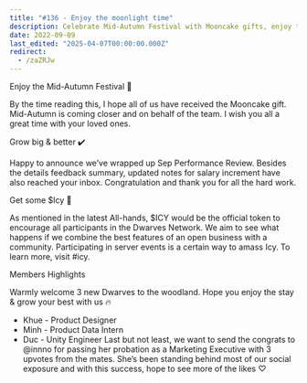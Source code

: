 ```yaml
---
title: "#136 - Enjoy the moonlight time"
description: Celebrate Mid-Autumn Festival with Mooncake gifts, enjoy team updates on performance reviews, new members, and earn $ICY tokens in the Dwarves Network community.
date: 2022-09-09
last_edited: "2025-04-07T00:00:00.000Z"
redirect:
  - /zaZRJw
---
```


Enjoy the Mid-Autumn Festival 🥮

By the time reading this, I hope all of us have received the Mooncake gift. Mid-Autumn is coming closer and on behalf of the team. I wish you all a great time with your loved ones.

Grow big & better ✔️

Happy to announce we’ve wrapped up Sep Performance Review. Besides the details feedback summary, updated notes for salary increment have also reached your inbox. Congratulation and thank you for all the hard work.

Get some $Icy 🧊

As mentioned in the latest All-hands, $ICY would be the official token to encourage all participants in the Dwarves Network. We aim to see what happens if we combine the best features of an open business with a community. Participating in server events is a certain way to amass Icy. To learn more, visit #icy.

Members Highlights

Warmly welcome 3 new Dwarves to the woodland. Hope you enjoy the stay & grow your best with us 🔥

- Khue - Product Designer
- Minh - Product Data Intern
- Duc - Unity Engineer
  Last but not least, we want to send the congrats to @innno for passing her probation as a Marketing Executive with 3 upvotes from the mates. She’s been standing behind most of our social exposure and with this success, hope to see more of the likes ♡
